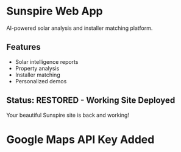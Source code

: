 # Sunspire Web App

AI-powered solar analysis and installer matching platform.

## Features

- Solar intelligence reports
- Property analysis
- Installer matching
- Personalized demos

## Status: RESTORED - Working Site Deployed

Your beautiful Sunspire site is back and working!
# Google Maps API Key Added
